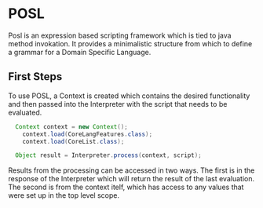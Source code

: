 POSL
===========
Posl is an expression based scripting framework which is tied to java method invokation. It provides a minimalistic structure from which to define a grammar for a Domain Specific Language. 


First Steps
-----------------
To use POSL, a Context is created which contains the desired functionality and then passed into the Interpreter with the script that needs to be evaluated.

```java
  Context context = new Context();
	context.load(CoreLangFeatures.class);
	context.load(CoreList.class);

  Object result = Interpreter.process(context, script);
```

Results from the processing can be accessed in two ways. The first is in the response of the Interpreter which will return the result of the last evaluation. The second is from the context itelf, which has access to any values that were set up in the top level scope.

